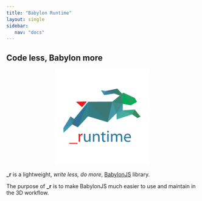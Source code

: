 ```yaml
---
title: "Babylon Runtime"
layout: single
sidebar:
   nav: "docs"  
---
```


## Code less, Babylon more

<p style="text-align:center; width:100%;"><img src="https://raw.githubusercontent.com/babylon-runtime/_r.assets/master/_runtime-logo/exports/_runtime-logo_circleWhite_512.png" alt="babylon runtime logo" width="250" ></p>

**_r** is a lightweight, *write less, do more*, [BabylonJS](https://babylon.com) library.

The purpose of **_r** is to make BabylonJS much easier to use and maintain in the 3D workflow.